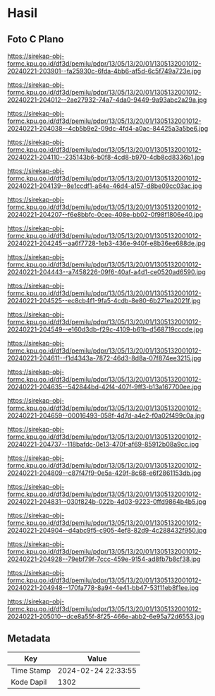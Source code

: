 # Hasil

## Foto C Plano

https://sirekap-obj-formc.kpu.go.id/df3d/pemilu/pdpr/13/05/13/20/01/1305132001012-20240221-203901--fa25930c-6fda-4bb6-af5d-6c5f749a723e.jpg

https://sirekap-obj-formc.kpu.go.id/df3d/pemilu/pdpr/13/05/13/20/01/1305132001012-20240221-204012--2ae27932-74a7-4da0-9449-9a93abc2a29a.jpg

https://sirekap-obj-formc.kpu.go.id/df3d/pemilu/pdpr/13/05/13/20/01/1305132001012-20240221-204038--4cb5b9e2-09dc-4fd4-a0ac-84425a3a5be6.jpg

https://sirekap-obj-formc.kpu.go.id/df3d/pemilu/pdpr/13/05/13/20/01/1305132001012-20240221-204110--235143b6-b0f8-4cd8-b970-4db8cd8336b1.jpg

https://sirekap-obj-formc.kpu.go.id/df3d/pemilu/pdpr/13/05/13/20/01/1305132001012-20240221-204139--8e1ccdf1-a64e-46d4-a157-d8be09cc03ac.jpg

https://sirekap-obj-formc.kpu.go.id/df3d/pemilu/pdpr/13/05/13/20/01/1305132001012-20240221-204207--f6e8bbfc-0cee-408e-bb02-0f98f1806e40.jpg

https://sirekap-obj-formc.kpu.go.id/df3d/pemilu/pdpr/13/05/13/20/01/1305132001012-20240221-204245--aa6f7728-1eb3-436e-940f-e8b36ee688de.jpg

https://sirekap-obj-formc.kpu.go.id/df3d/pemilu/pdpr/13/05/13/20/01/1305132001012-20240221-204443--a7458226-09f6-40af-a4d1-ce0520ad6590.jpg

https://sirekap-obj-formc.kpu.go.id/df3d/pemilu/pdpr/13/05/13/20/01/1305132001012-20240221-204525--ec8cb4f1-9fa5-4cdb-8e80-6b271ea2021f.jpg

https://sirekap-obj-formc.kpu.go.id/df3d/pemilu/pdpr/13/05/13/20/01/1305132001012-20240221-204549--e160d3db-f29c-4109-b61b-d568719cccde.jpg

https://sirekap-obj-formc.kpu.go.id/df3d/pemilu/pdpr/13/05/13/20/01/1305132001012-20240221-204611--f1d4343a-7872-46d3-8d8a-07f874ee3215.jpg

https://sirekap-obj-formc.kpu.go.id/df3d/pemilu/pdpr/13/05/13/20/01/1305132001012-20240221-204635--542844bd-42f4-407f-9ff3-b13a167700ee.jpg

https://sirekap-obj-formc.kpu.go.id/df3d/pemilu/pdpr/13/05/13/20/01/1305132001012-20240221-204659--00016493-058f-4d7d-a4e2-f0a02f499c0a.jpg

https://sirekap-obj-formc.kpu.go.id/df3d/pemilu/pdpr/13/05/13/20/01/1305132001012-20240221-204737--118bafdc-0e13-470f-af69-85912b08a9cc.jpg

https://sirekap-obj-formc.kpu.go.id/df3d/pemilu/pdpr/13/05/13/20/01/1305132001012-20240221-204809--c87f47f9-0e5a-429f-8c68-e6f2861153db.jpg

https://sirekap-obj-formc.kpu.go.id/df3d/pemilu/pdpr/13/05/13/20/01/1305132001012-20240221-204831--030f824b-022b-4d03-9223-0ffd9864b4b5.jpg

https://sirekap-obj-formc.kpu.go.id/df3d/pemilu/pdpr/13/05/13/20/01/1305132001012-20240221-204904--d4abc9f5-c905-4ef8-82d9-4c288432f950.jpg

https://sirekap-obj-formc.kpu.go.id/df3d/pemilu/pdpr/13/05/13/20/01/1305132001012-20240221-204928--79ebf79f-7ccc-459e-9154-ad8fb7b8cf38.jpg

https://sirekap-obj-formc.kpu.go.id/df3d/pemilu/pdpr/13/05/13/20/01/1305132001012-20240221-204948--170fa778-8a94-4e41-bb47-53f11eb8f1ee.jpg

https://sirekap-obj-formc.kpu.go.id/df3d/pemilu/pdpr/13/05/13/20/01/1305132001012-20240221-205010--dce8a55f-8f25-466e-abb2-6e95a72d6553.jpg


## Metadata

| Key        | Value               |
| ---------- | ------------------- |
| Time Stamp | 2024-02-24 22:33:55 |
| Kode Dapil | 1302                |



